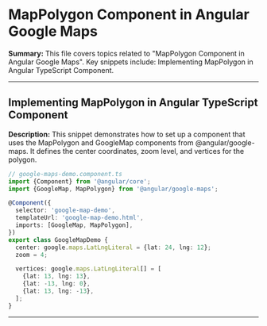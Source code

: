 # MapPolygon Component in Angular Google Maps

**Summary:** This file covers topics related to "MapPolygon Component in Angular Google Maps". Key snippets include: Implementing MapPolygon in Angular TypeScript Component.

---

## Implementing MapPolygon in Angular TypeScript Component

**Description:** This snippet demonstrates how to set up a component that uses the MapPolygon and GoogleMap components from @angular/google-maps. It defines the center coordinates, zoom level, and vertices for the polygon.

```typescript
// google-maps-demo.component.ts
import {Component} from '@angular/core';
import {GoogleMap, MapPolygon} from '@angular/google-maps';

@Component({
  selector: 'google-map-demo',
  templateUrl: 'google-map-demo.html',
  imports: [GoogleMap, MapPolygon],
})
export class GoogleMapDemo {
  center: google.maps.LatLngLiteral = {lat: 24, lng: 12};
  zoom = 4;

  vertices: google.maps.LatLngLiteral[] = [
    {lat: 13, lng: 13},
    {lat: -13, lng: 0},
    {lat: 13, lng: -13},
  ];
}
```

---